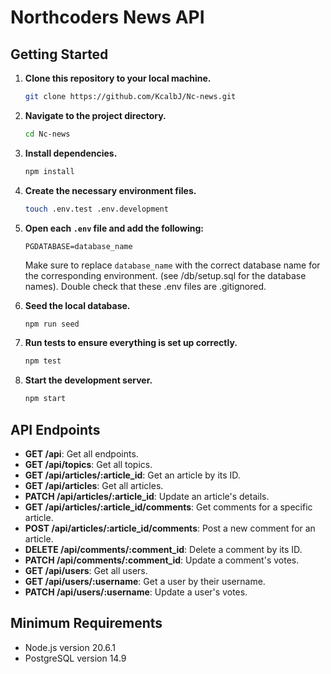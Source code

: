 # Northcoders News API




## Getting Started

1. **Clone this repository to your local machine.**

   ```bash
   git clone https://github.com/KcalbJ/Nc-news.git
   ```

2. **Navigate to the project directory.**

   ```bash
   cd Nc-news
   ```

3. **Install dependencies.**

   ```bash
   npm install
   ```

4. **Create the necessary environment files.**

   ```bash
   touch .env.test .env.development
   ```

5. **Open each `.env` file and add the following:**

   ```env
   PGDATABASE=database_name
   ```

   Make sure to replace `database_name` with the correct database name for the corresponding environment. (see /db/setup.sql for the database names). Double check that these .env files are .gitignored.

6. **Seed the local database.**

   ```bash
   npm run seed
   ```

7. **Run tests to ensure everything is set up correctly.**

   ```bash
   npm test
   ```

8. **Start the development server.**

   ```bash
   npm start
   ```

## API Endpoints
- **GET /api**: Get all endpoints.
- **GET /api/topics**: Get all topics.
- **GET /api/articles/:article_id**: Get an article by its ID.
- **GET /api/articles**: Get all articles.
- **PATCH /api/articles/:article_id**: Update an article's details.
- **GET /api/articles/:article_id/comments**: Get comments for a specific article.
- **POST /api/articles/:article_id/comments**: Post a new comment for an article.
- **DELETE /api/comments/:comment_id**: Delete a comment by its ID.
- **PATCH /api/comments/:comment_id**: Update a comment's votes.
- **GET /api/users**: Get all users.
- **GET /api/users/:username**: Get a user by their username.
- **PATCH /api/users/:username**: Update a user's votes.

## Minimum Requirements

- Node.js version 20.6.1
- PostgreSQL version 14.9
```

